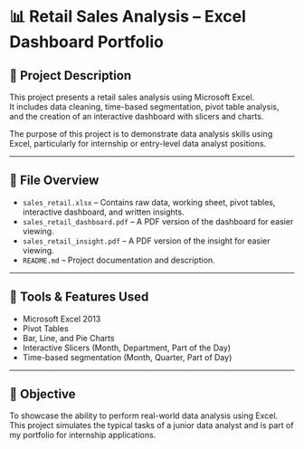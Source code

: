# 📊 Retail Sales Analysis – Excel Dashboard Portfolio

## 📌 Project Description
This project presents a retail sales analysis using Microsoft Excel.  
It includes data cleaning, time-based segmentation, pivot table analysis, and the creation of an interactive dashboard with slicers and charts.

The purpose of this project is to demonstrate data analysis skills using Excel, particularly for internship or entry-level data analyst positions.

---

## 🧾 File Overview
- `sales_retail.xlsx` – Contains raw data, working sheet, pivot tables, interactive dashboard, and written insights.
- `sales_retail_dashboard.pdf` – A PDF version of the dashboard for easier viewing.
- `sales_retail_insight.pdf` – A PDF version of the insight for easier viewing.
- `README.md` – Project documentation and description.

---

## 🧰 Tools & Features Used
- Microsoft Excel 2013
- Pivot Tables
- Bar, Line, and Pie Charts
- Interactive Slicers (Month, Department, Part of the Day)
- Time-based segmentation (Month, Quarter, Part of Day)

---

## 🎯 Objective
To showcase the ability to perform real-world data analysis using Excel.  
This project simulates the typical tasks of a junior data analyst and is part of my portfolio for internship applications.


